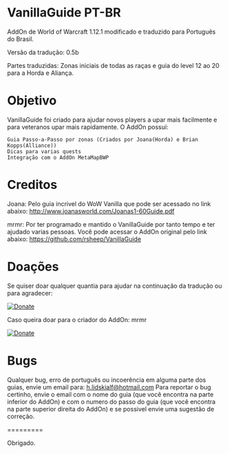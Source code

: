# VanillaGuide PT-BR
AddOn de World of Warcraft 1.12.1 modificado e traduzido para Português do Brasil.

Versão da tradução: 0.5b

Partes traduzidas: Zonas iniciais de todas as raças e guia do level 12 ao 20 para a Horda e Aliança.

Objetivo
========
VanillaGuide foi criado para ajudar novos players a upar mais facilmente e para veteranos upar mais rapidamente. O AddOn possuí:

    Guia Passo-a-Passo por zonas (Criados por Joana(Horda) e Brian Kopps(Alliance))
    Dicas para varias quests
    Integração com o AddOn MetaMapBWP 

Creditos
=======
Joana: 
 Pelo guia incrivel do WoW Vanilla que pode ser acessado no link abaixo:
	http://www.joanasworld.com/Joanas1-60Guide.pdf
	
mrmr:
 Por ter programado e mantido o VanillaGuide por tanto tempo e ter ajudado varias pessoas.
 Você pode acessar o AddOn original pelo link abaixo:
 	https://github.com/rsheep/VanillaGuide
	
Doações
=========

Se quiser doar qualquer quantia para ajudar na continuação da tradução ou para agradecer:

[![Donate](https://www.paypalobjects.com/pt_BR/i/btn/btn_donate_LG.gif)](https://www.paypal.com/cgi-bin/webscr?cmd=_s-xclick&hosted_button_id=P34JBU4TCY98S)

Caso queira doar para o criador do AddOn: mrmr

[![Donate](https://www.paypalobjects.com/en_US/i/btn/btn_donate_LG.gif)](https://www.paypal.com/cgi-bin/webscr?cmd=_s-xclick&hosted_button_id=LSR84M2ZJEPJS)

Bugs
=========
Qualquer bug, erro de português ou incoerência em alguma parte dos guias, envie um email para: 
h.lidskialf@hotmail.com 
Para reportar o bug certinho, envie o email com o nome do guia (que você encontra na parte inferior do AddOn) e com o numero do passo do guia (que você encontra na parte superior direita do AddOn) e se possivel envie uma sugestão de correção.

=========

Obrigado.

